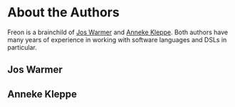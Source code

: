 # About the Authors

Freon is a brainchild of [Jos Warmer](/Background/About_the_Authors#jos-warmer-2) and [Anneke Kleppe](/Background/About_the_Authors#anneke-kleppe-3).
Both authors have many years of experience in working with software languages and DSLs in particular.

## Jos Warmer

## Anneke Kleppe

[//]: # (todo authors info)
